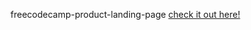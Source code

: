  freecodecamp-product-landing-page
 <a href=" https://sameeray16.github.io/freecodecamp-product-landing-page/ "> check it out here! </a>
